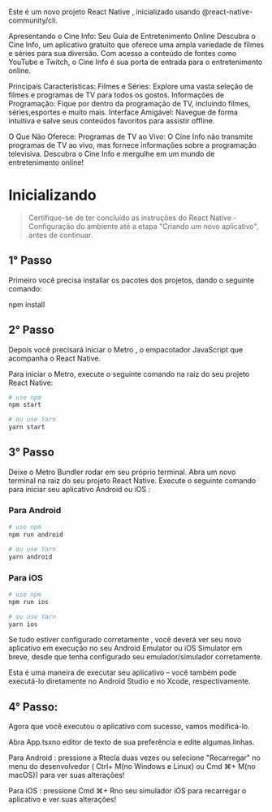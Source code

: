 Este é um novo projeto React Native , inicializado usando @react-native-community/cli.

Apresentando o Cine Info: Seu Guia de Entretenimento Online
Descubra o Cine Info, um aplicativo gratuito que oferece uma ampla variedade de filmes e séries para sua diversão. Com acesso a conteúdo de fontes como YouTube e Twitch, o Cine Info é sua porta de entrada para o entretenimento online.

Principais Características:
Filmes e Séries: Explore uma vasta seleção de filmes e programas de TV para todos os gostos.
Informações de Programação: Fique por dentro da programação de TV,
incluindo filmes, séries,esportes e muito mais.
Interface Amigável: Navegue de forma intuitiva e salve seus conteúdos favoritos para assistir offline.

O Que Não Oferece:
Programas de TV ao Vivo: O Cine Info não transmite programas 
de TV ao vivo, mas fornece informações sobre a programação 
televisiva. Descubra o Cine Info e mergulhe em um mundo 
de entretenimento online!

# Inicializando

> Certifique-se de ter concluído as instruções do React Native - Configuração do ambiente até a etapa "Criando um novo aplicativo", antes de continuar.

## 1° Passo
Primeiro você precisa installar os pacotes dos projetos, dando o seguinte comando:

npm install

## 2° Passo
Depois você precisará iniciar o Metro , o empacotador JavaScript que acompanha o React Native.

Para iniciar o Metro, execute o seguinte comando na raiz do seu projeto React Native:
```bash
# use npm
npm start

# ou use Yarn
yarn start
```

## 3° Passo
Deixe o Metro Bundler rodar em seu próprio terminal. Abra um novo terminal na raiz do seu projeto React Native. Execute o seguinte comando para iniciar seu aplicativo Android ou iOS :

### Para Android

```bash
# use npm
npm run android

# ou use Yarn
yarn android
```

### Para iOS

```bash
# use npm
npm run ios

# ou use Yarn
yarn ios
```
Se tudo estiver configurado corretamente , você deverá ver seu novo aplicativo em execução no seu Android Emulator ou iOS Simulator em breve, desde que tenha configurado seu emulador/simulador corretamente.

Esta é uma maneira de executar seu aplicativo – você também pode executá-lo diretamente no Android Studio e no Xcode, respectivamente.

## 4° Passo: 
Agora que você executou o aplicativo com sucesso, vamos modificá-lo.

Abra App.tsxno editor de texto de sua preferência e edite algumas linhas.

Para Android : pressione a Rtecla duas vezes ou selecione "Recarregar" no menu do desenvolvedor ( Ctrl+ M(no Windows e Linux) ou Cmd ⌘+ M(no macOS)) para ver suas alterações!

Para iOS : pressione Cmd ⌘+ Rno seu simulador iOS para recarregar o aplicativo e ver suas alterações!
   
